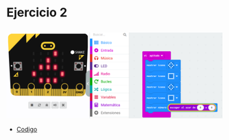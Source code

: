 # Ejercicio 2

## 



![actividad2](/imagenes/modulo2_actividad2.png)

- [Codigo](/archivos/microbit-Modulo2_Actividad2.hex)
